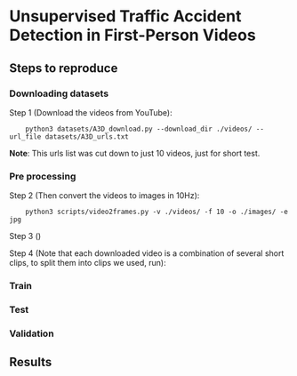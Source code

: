 # Unsupervised Traffic Accident Detection in First-Person Videos
## Steps to reproduce

### Downloading datasets
Step 1 (Download the videos from YouTube):

        python3 datasets/A3D_download.py --download_dir ./videos/ --url_file datasets/A3D_urls.txt
**Note**: This urls list was cut down to just 10 videos, just for short test.

### Pre processing
Step 2 (Then convert the videos to images in 10Hz):

        python3 scripts/video2frames.py -v ./videos/ -f 10 -o ./images/ -e jpg

Step 3 ()


Step 4 (Note that each downloaded video is a combination of several short clips, to split them into clips we used,
run):

 
### Train

### Test

### Validation

## Results
